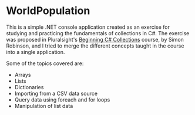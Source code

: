 # WorldPopulation

This is a simple .NET console application created as an exercise for studying and practicing the fundamentals of collections in C#. The exercise was proposed in Pluralsight's [Beginning C# Collections](https://app.pluralsight.com/library/courses/csharp-collections-beginning) course, by Simon Robinson, and I tried to merge the different concepts taught in the course into a single application.

Some of the topics covered are:

- Arrays
- Lists
- Dictionaries
- Importing from a CSV data source
- Query data using foreach and for loops
- Manipulation of list data
